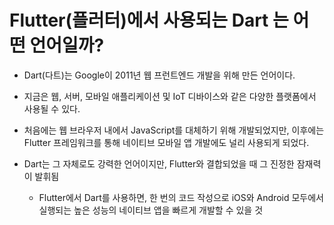 Flutter(플러터)에서 사용되는 Dart 는 어떤 언어일까?
===

- Dart(다트)는 Google이 2011년 웹 프런트엔드 개발을 위해 만든 언어이다.
- 지금은 웹, 서버, 모바일 애플리케이션 및 IoT 디바이스와 같은 다양한 플랫폼에서 사용될 수 있다.
- 처음에는 웹 브라우저 내에서 JavaScript를 대체하기 위해 개발되었지만, 이후에는 Flutter 프레임워크를 통해 네이티브 모바일 앱 개발에도 널리 사용되게 되었다.

- Dart는 그 자체로도 강력한 언어이지만, Flutter와 결합되었을 때 그 진정한 잠재력이 발휘됨 
    - Flutter에서 Dart를 사용하면, 한 번의 코드 작성으로 iOS와 Android 모두에서 실행되는 높은 성능의 네이티브 앱을 빠르게 개발할 수 있을 것
